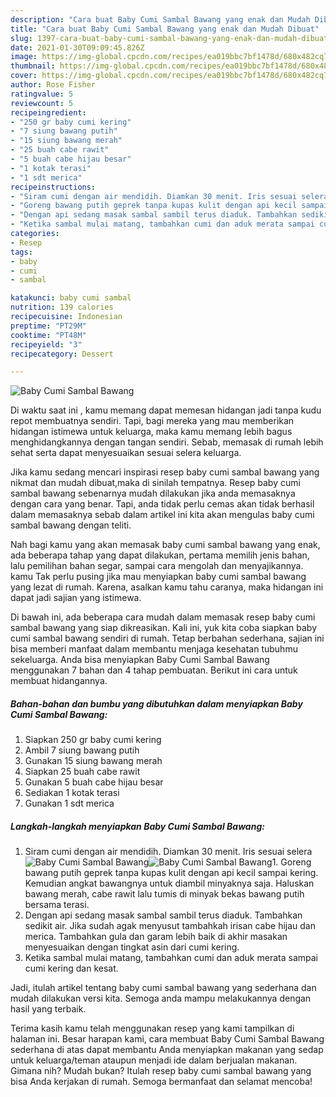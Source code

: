 ```yaml
---
description: "Cara buat Baby Cumi Sambal Bawang yang enak dan Mudah Dibuat"
title: "Cara buat Baby Cumi Sambal Bawang yang enak dan Mudah Dibuat"
slug: 1397-cara-buat-baby-cumi-sambal-bawang-yang-enak-dan-mudah-dibuat
date: 2021-01-30T09:09:45.826Z
image: https://img-global.cpcdn.com/recipes/ea019bbc7bf1478d/680x482cq70/baby-cumi-sambal-bawang-foto-resep-utama.jpg
thumbnail: https://img-global.cpcdn.com/recipes/ea019bbc7bf1478d/680x482cq70/baby-cumi-sambal-bawang-foto-resep-utama.jpg
cover: https://img-global.cpcdn.com/recipes/ea019bbc7bf1478d/680x482cq70/baby-cumi-sambal-bawang-foto-resep-utama.jpg
author: Rose Fisher
ratingvalue: 5
reviewcount: 5
recipeingredient:
- "250 gr baby cumi kering"
- "7 siung bawang putih"
- "15 siung bawang merah"
- "25 buah cabe rawit"
- "5 buah cabe hijau besar"
- "1 kotak terasi"
- "1 sdt merica"
recipeinstructions:
- "Siram cumi dengan air mendidih. Diamkan 30 menit. Iris sesuai selera"
- "Goreng bawang putih geprek tanpa kupas kulit dengan api kecil sampai kering. Kemudian angkat bawangnya untuk diambil minyaknya saja. Haluskan bawang merah, cabe rawit lalu tumis di minyak bekas bawang putih bersama terasi."
- "Dengan api sedang masak sambal sambil terus diaduk. Tambahkan sedikit air. Jika sudah agak menyusut tambahkah irisan cabe hijau dan merica. Tambahkan gula dan garam lebih baik di akhir masakan menyesuaikan dengan tingkat asin dari cumi kering."
- "Ketika sambal mulai matang, tambahkan cumi dan aduk merata sampai cumi kering dan kesat."
categories:
- Resep
tags:
- baby
- cumi
- sambal

katakunci: baby cumi sambal 
nutrition: 139 calories
recipecuisine: Indonesian
preptime: "PT29M"
cooktime: "PT48M"
recipeyield: "3"
recipecategory: Dessert

---
```



![Baby Cumi Sambal Bawang](https://img-global.cpcdn.com/recipes/ea019bbc7bf1478d/680x482cq70/baby-cumi-sambal-bawang-foto-resep-utama.jpg)

Di waktu  saat ini , kamu memang dapat memesan hidangan jadi tanpa kudu repot membuatnya sendiri. Tapi, bagi mereka yang mau memberikan hidangan istimewa untuk keluarga, maka kamu memang lebih bagus menghidangkannya dengan tangan sendiri. Sebab, memasak di rumah lebih sehat serta dapat menyesuaikan sesuai selera keluarga.

Jika kamu sedang mencari inspirasi resep baby cumi sambal bawang yang nikmat dan mudah dibuat,maka di sinilah tempatnya. Resep baby cumi sambal bawang  sebenarnya mudah dilakukan jika anda memasaknya dengan cara yang benar. Tapi, anda tidak perlu cemas akan tidak berhasil dalam memasaknya 
sebab dalam artikel ini kita akan mengulas baby cumi sambal bawang dengan teliti.  



Nah bagi kamu yang akan memasak baby cumi sambal bawang yang enak, ada beberapa tahap yang dapat dilakukan, pertama memilih jenis bahan, lalu pemilihan bahan segar, sampai cara mengolah dan menyajikannya. kamu Tak perlu pusing jika mau menyiapkan baby cumi sambal bawang yang lezat di rumah. Karena, asalkan kamu  tahu caranya, maka hidangan ini dapat jadi sajian yang istimewa.

Di bawah ini, ada beberapa cara mudah dalam memasak resep baby cumi sambal bawang yang siap dikreasikan. Kali ini, yuk kita coba siapkan baby cumi sambal bawang sendiri di rumah. Tetap berbahan sederhana, sajian ini bisa memberi manfaat dalam membantu menjaga kesehatan tubuhmu sekeluarga. Anda bisa menyiapkan Baby Cumi Sambal Bawang menggunakan 7 bahan dan 4 tahap pembuatan. Berikut ini cara untuk membuat hidangannya.

<!--inarticleads1-->

##### Bahan-bahan dan bumbu yang dibutuhkan dalam menyiapkan Baby Cumi Sambal Bawang:

1. Siapkan 250 gr baby cumi kering
1. Ambil 7 siung bawang putih
1. Gunakan 15 siung bawang merah
1. Siapkan 25 buah cabe rawit
1. Gunakan 5 buah cabe hijau besar
1. Sediakan 1 kotak terasi
1. Gunakan 1 sdt merica




<!--inarticleads2-->

##### Langkah-langkah menyiapkan Baby Cumi Sambal Bawang:

1. Siram cumi dengan air mendidih. Diamkan 30 menit. Iris sesuai selera
<img src="https://img-global.cpcdn.com/steps/667459c391a97472/160x128cq70/baby-cumi-sambal-bawang-langkah-memasak-1-foto.jpg" alt="Baby Cumi Sambal Bawang"><img src="https://img-global.cpcdn.com/steps/f2dc56fc48e9e29d/160x128cq70/baby-cumi-sambal-bawang-langkah-memasak-1-foto.jpg" alt="Baby Cumi Sambal Bawang">1. Goreng bawang putih geprek tanpa kupas kulit dengan api kecil sampai kering. Kemudian angkat bawangnya untuk diambil minyaknya saja. Haluskan bawang merah, cabe rawit lalu tumis di minyak bekas bawang putih bersama terasi.
1. Dengan api sedang masak sambal sambil terus diaduk. Tambahkan sedikit air. Jika sudah agak menyusut tambahkah irisan cabe hijau dan merica. Tambahkan gula dan garam lebih baik di akhir masakan menyesuaikan dengan tingkat asin dari cumi kering.
1. Ketika sambal mulai matang, tambahkan cumi dan aduk merata sampai cumi kering dan kesat.




Jadi, itulah artikel tentang  baby cumi sambal bawang  yang sederhana dan mudah dilakukan versi kita. Semoga anda mampu melakukannya dengan hasil yang terbaik. 

Terima kasih kamu telah menggunakan resep yang kami tampilkan di halaman ini. Besar harapan kami, cara membuat  Baby Cumi Sambal Bawang sederhana di atas dapat membantu Anda menyiapkan makanan yang sedap untuk keluarga/teman ataupun menjadi ide dalam berjualan makanan. Gimana nih? Mudah bukan? Itulah resep baby cumi sambal bawang yang bisa Anda kerjakan di rumah. Semoga bermanfaat dan selamat mencoba!

